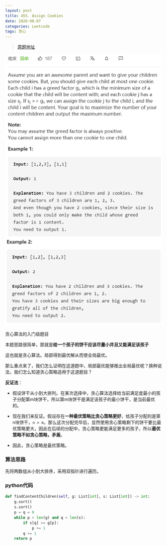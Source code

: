 ```yaml
---
layout: post
title: 455. Assign Cookies
date: 2020-08-07
categories: Leetcode
tags: 贪心
---
```


> [原题地址](https://leetcode-cn.com/problems/assign-cookies/) 

![](/images/posts/2020/08/0701.png)
![](/images/posts/2020/08/0702.png)


贪心算法的入门级题目

本题思路很简单，那就是**给一个孩子的饼干应该尽量小并且又能满足该孩子**

这也就是贪心算法。局部得到最优解从而使全局最优。

那么重点来了，我们怎么证明在这道题中，局部最优能够推出全局最优呢？换种说法，我们怎么知道贪心策略适用于这道题目？

**反证法**：

- 假设饼干从小到大排列。在某次选择中，贪心算法选择给当前满足度最小的孩子分配第m块饼干，所以第m块饼干是满足该孩子的最小饼干，是当前最优的。

- 现在我们来反证。假设存在**一种最优策略比贪心策略更好**，给孩子分配的是第n块饼干，`n > m`，那么这次分配完毕后，显然使用贪心策略剩下的饼干要比最优策略更大，因此在后续的分配中，贪心策略更能满足更多的孩子，所以**最优策略不如贪心策略，矛盾**。

- 因此，贪心策略是最优策略。


### 算法思路

先将两数组从小到大排序，采用双指针进行遍历。

### python代码

```python
def findContentChildren(self, g: List[int], s: List[int]) -> int:
    g.sort()
    s.sort()
    p = q = 0
    while p < len(g) and q < len(s):
        if s[q] >= g[p]:
            p += 1
        q += 1
    return p
```

